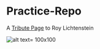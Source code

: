 # Practice-Repo

A [Tribute Page](https://github.com/sarahmayarchibald/Practice-Projects/tree/main/tribute-page-RL) to Roy Lichtenstein

![alt text](https://raw.githubusercontent.com/sarahmayarchibald/Practice-Projects/main/tribute-page-RL/img/in_the_car-1963.avif)= 100x100
